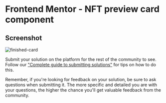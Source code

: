 # Frontend Mentor - NFT preview card component

## Screenshot

![finished-card](https://user-images.githubusercontent.com/72778896/145683018-9a020c24-f180-47ba-a016-6a72a2ef2b2f.jpg)

Submit your solution on the platform for the rest of the community to see. Follow our ["Complete guide to submitting solutions"](https://medium.com/frontend-mentor/a-complete-guide-to-submitting-solutions-on-frontend-mentor-ac6384162248) for tips on how to do this.

Remember, if you're looking for feedback on your solution, be sure to ask questions when submitting it. The more specific and detailed you are with your questions, the higher the chance you'll get valuable feedback from the community.
